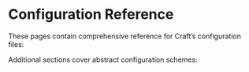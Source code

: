 # Configuration Reference

These pages contain comprehensive reference for Craft’s configuration files:

<See path="general.md" />
<See path="db.md" />

Additional sections cover abstract configuration schemes:

<See path="app.md" />
<See path="bootstrap.md" />
